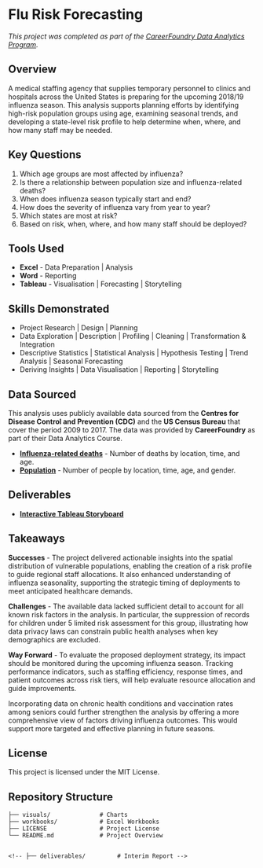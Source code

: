 # Flu Risk Forecasting

*This project was completed as part of the [CareerFoundry Data Analytics Program](https://careerfoundry.com/en/courses/become-a-data-analyst/).*


## Overview

A medical staffing agency that supplies temporary personnel to clinics and hospitals across the United States is preparing for the upcoming 2018/19 influenza season. This analysis supports planning efforts by identifying high-risk population groups using age, examining seasonal trends, and developing a state-level risk profile to help determine when, where, and how many staff may be needed.


## Key Questions

1. Which age groups are most affected by influenza?
2. Is there a relationship between population size and influenza-related deaths?
3. When does influenza season typically start and end?
4. How does the severity of influenza vary from year to year?
5. Which states are most at risk?
6. Based on risk, when, where, and how many staff should be deployed?


## Tools Used 

- **Excel** - Data Preparation | Analysis
- **Word** - Reporting
- **Tableau** - Visualisation | Forecasting | Storytelling


## Skills Demonstrated

- Project Research | Design | Planning
- Data Exploration | Description | Profiling | Cleaning | Transformation & Integration
- Descriptive Statistics | Statistical Analysis | Hypothesis Testing | Trend Analysis | Seasonal Forecasting
- Deriving Insights | Data Visualisation | Reporting | Storytelling


## Data Sourced

This analysis uses publicly available data sourced from the **Centres for Disease Control and Prevention (CDC)** and the **US Census Bureau** that cover the period 2009 to 2017. The data was provided by **CareerFoundry** as part of their Data Analytics Course.

- [**Influenza-related deaths**](https://coach-courses-us.s3.amazonaws.com/public/courses/da_program/CDC_Influenza_Deaths_edited.xlsx) - Number of deaths by location, time, and age.
- [**Population**](https://coach-courses-us.s3.amazonaws.com/public/courses/data-immersion/A1-A2_Influenza_Project/Census_Population_transformed_202101.csv) - Number of people by location, time, age, and gender.


## Deliverables

<!-- - **Interim Report** *(link to be added)* -->
- [**Interactive Tableau Storyboard**](https://public.tableau.com/views/MedicalStaffingPlan_17430147849920/Story1?:language=en-US&:sid=&:redirect=auth&:display_count=n&:origin=viz_share_link)
<!-- - **Detailled Case Study** *(link to be added)* -->


## Takeaways

**Successes** - The project delivered actionable insights into the spatial distribution of vulnerable populations, enabling the creation of a risk profile to guide regional staff allocations. It also enhanced understanding of influenza seasonality, supporting the strategic timing of deployments to meet anticipated healthcare demands.

**Challenges** - The available data lacked sufficient detail to account for all known risk factors in the analysis. In particular, the suppression of records for children under 5 limited risk assessment for this group, illustrating how data privacy laws can constrain public health analyses when key demographics are excluded.

**Way Forward** - To evaluate the proposed deployment strategy, its impact should be monitored during the upcoming influenza season. Tracking performance indicators, such as staffing efficiency, response times, and patient outcomes across risk tiers, will help evaluate resource allocation and guide improvements.

Incorporating data on chronic health conditions and vaccination rates among seniors could further strengthen the analysis by offering a more comprehensive view of factors driving influenza outcomes. This would support more targeted and effective planning in future seasons.


## License

This project is licensed under the MIT License.


## Repository Structure

```text
├── visuals/              # Charts
├── workbooks/            # Excel Workbooks
├── LICENSE               # Project License
└── README.md             # Project Overview


<!-- ├── deliverables/         # Interim Report -->


